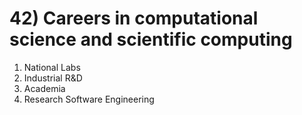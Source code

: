 # 42) Careers in computational science and scientific computing

1. National Labs
2. Industrial R&D
3. Academia
4. Research Software Engineering


